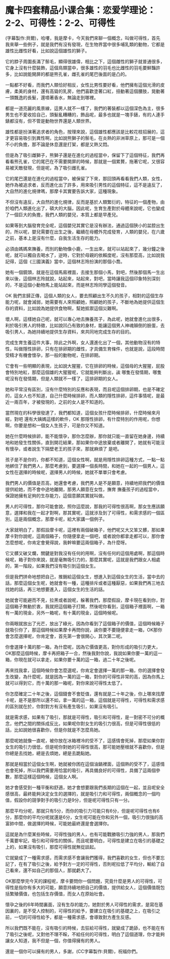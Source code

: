 # 魔卡四套精品小课合集：恋爱学理论：2-2、可得性：2-2、可得性

(字幕製作:貝爾)，哈嘍，我是摩卡，今天我們來聊一個概念，叫做可得性，首先我來舉一些例子，就是我們有沒有發現，在生物界當中很多哺乳類的動物，它都是雄性比雌性好看，比如說這個雄性的獅子。

它的脖子周圍長滿了鬃毛，顯得很雄偉，相比之下，這個雌性的獅子就普通很多，它身上沒有什麼裝飾，這個鳥類當中，很多雄性的羽毛也比雌性的羽毛要鮮豔許多，比如說能開屏的都是熊孔雀，雌孔雀的尾巴後面的是凸的。

一點都不好看，而我們人類恰好相反，女性比男性要好看，他們擁有這個光滑的皮膚，柔美的身材，還有高聳的乳房，他們喜歡塗著口紅，扭動著這個腰肢，晃動著一頭飄逸的長髮，還噴著香水，無論走到哪裡。

都是一道亮麗的風景線，這男人就不一樣了，我們的著裝都以這個深色為主，很多男生也不愛收拾自己，頭髮亂糟糟的，飾品呢，最多也就是一塊手錶，有的人連手錶都沒有，但不管是動物世界還是人類世界。

雄性都是扮演著追求者的角色，按理來說，這個雄性都應該是比較花枝招展的，這才更容易吸引到異性啊，比如說熊獅子的鬃毛，在炎熱的非洲草原上，那可是一個不小的負擔，那不論是休息還是打架，都是又熱又悶。

但是為了吸引雌獅子，熊獅子還是在進化的過程當中，保留下了這個特征，我們再看看熊孔雀，它的尾巴在不需要開屏的時候，那就是一個累贅，拖著它呢，又很容易被天敵發現，但是呢，為了吸引雌孔雀。

它的尾巴還是在進化的過程當中，被保留了下來，那回頭再看看我們人類，女性，她作為被追求者，反而進化出了許多，用來吸引男性的這個特征，這不是違反了，大自然的進化規律嗎，那摩卡其實要告訴大家，這種現象。

不但沒有違反，大自然的進化規律，反而是基於人類繁衍的，特征的一個產物，由於咱們人類進化出了，碩大的大腦，因此呢，生育生產對於母體來說呢，它也變成了一個巨大的負擔，我們人類的嬰兒，本質上都是早產兒。

如果等到大腦發育完全呢，這個嬰兒其實它是沒有辦法，通過這個狹小的盆腔出生的，所以呢，嬰兒需要在出生之後，繼續在母體外完成發育，人類的嬰兒，在六歲之前，基本上是沒有什麼，自我生活生存的能力。

必須由媽媽來撫養，而別的動物像小鹿，一生出來，就可以站起來了，幾分鐘之後呢，就可以獨自去喝水了，逆時，它對於母親的依賴度呢，沒有那麼高，比如說我記得，這個《三國演義》當中，這個林志玲扮演的那個小喬。

她有一個鏡頭，就是在這個馬廄裡面，去接生那個小馬，對吧，然後那個馬一生出來以後，這個林志玲就說，站起來，站起來，對吧，當時讓我這個印象特別深刻的，不是這個小動物馬上能站起來，而是林志玲同學這個發音。

OK 我們言歸正傳，這個人類的女人，要去照顧出生不久的孩子，相對的這個生存能力呢，就會減弱，她需要有人來照顧她，照顧她的孩子，不斷地為她提供這個生存的資料，比如說為她提供食物啊，幫她抵禦這個災難啊。

壞人啊，這樣她自己呢，就可以專心地去撫養孩子，為此呢，她就會進化出很多，利於吸引男人的特徵，比如說凹凸有致的身材，能讓這個男人神魂顛倒的臉蛋，去吸引男人，為她持續地提供生存資料，來共同地完成生存的目的。

完成生育生養這件大事，除此之外啊，女人還進化出了一個，其他動物沒有的特性，叫做隱性排卵，只有在排卵期的雌性，才具備生育條件，也就是說，這段時間受精才有機會懷孕，那一般的動物呢，在排卵期。

它會有一些明顯的表現，比如說大猩猩，它在排卵的時候，這個母的大猩猩，屁股會特別地紅，那麼這個雄的大猩猩呢，它就能夠判斷出，誒 哪隻在發情期，哪隻呢沒有在發情期，但是人類就不一樣了，這排卵期的女人。

她和平常沒有區別，沒有什麼特別的反應和表現，而且呢這個排卵期，也是不確定的，這女人也不知道，自己什麼時候排卵，而人類的隱性排卵，這件事情呢，是最近一兩百年，才被發現的，之前的女人是不知道的。

當然現在的科學很發達了，我們都知道，這個女孩什麼時候排卵，什麼時候來月經，對吧 還有大姨媽這樣的軟件，OK 那隱性排卵，有什麼特別的作用呢，你想啊，你要是想和一個女人生孩子，可是你又不知道。

她在什麼時候排卵，能不能懷孕，那你怎麼辦，那你就只能一直留在她身邊，持續地和她發生性關係，直到開花結果，那如果你中途放棄或者離開了，她就有可能沒有懷孕，或者說生下隔壁老王的孩子來，那就麻煩了 是吧。

孩子是不是你的，你都不知道，這個女性啊，就是用隱性排卵這種方式，一點一點地綁住了我們男人，那麼考慮到，要選擇一個長時間，和她在一起的一個男人，這女性在選擇的時候呢，選擇男人的時候，她就不單單只會考慮。

我們男人的價值是否高，她還會考慮，我們男人是不是願意，持續地把我們的價值提供給她，而不會中途地離開，那男人願意在女性，撫育 撫養孩子的過程當中，保證她擁有足夠的生存能力，這個意願其實就叫做。

男人的可得性，那你可能會說，照你這麼說，那我的可得性很高啊，那女生應該願意，選擇和我在一起才對啊，那其實呢，這就涉及到了可得性，和需求感的一個區別，這是兩個概念，那摩卡呢，給大家講一個例子。

大家就明白了，那假設摩卡呢，這裡有兩個破箱子，他們呢又大又笨又髒，那如果摩卡對你說呢，這兩個箱子，你隨便拿走一個吧，或者說你都拿走都可以，那你會怎麼想呢，你肯定會覺得說，我幹嘛要這兩個箱子，為什麼呀。

它又髒又破又爛，關鍵是對我沒有任何的用啊，沒有任何的這個用處啊，那這個時候呢，箱子對你來說，就是毫無吸引力的，那麼其實呢，這就是我們跟女人相處的，第一階段，如果我們沒有吸引到這個女生。

但是我們拼命地想把自己，推銷給這個女生，想進入到這個女生的生活，當中去的話，那麼這個女生呢，她就會有一種，這種排斥或者這種厭惡，如果我們再三地去找她的話，再三地想要進入，這個女生的生活的話。

她就會可能避而不見，拉黑或者說呢，躲著我們，那麼假設，摩卡現在看到你，對這個箱子無動於衷，我就把這個箱子打開，然後呢你看到，這個箱子裡面啊，一箱有一萬的現金，另外一箱呢，有十萬的現金，這個時候呢。

你兩眼就放出了光芒，放出了綠光，因為你看到了這個箱子的價值，這個時候箱子就吸引你了，那這個時候如果摩卡再問你說，誒你要不要隨便拿走一箱，OK那你會怎麼選擇呢，你肯定會，首先第一會很開心，其次第二呢。

你會選擇十萬的那一箱，為什麼呢，因為它價值更高，對你形成的吸引力更大，OK那麼這個時候，摩卡再把箱子一合，然後我對你說，我說如果你要一萬的這一箱，你現在就可以拿走，如果你要十萬的這一箱，過二十年之後呢。

再來找我拿，這個時候你會怎麼選呢，你肯定會選擇一萬的那一箱，你的選擇會發生改變，為什麼呢，就是因為一萬的這一箱，對你的可得性非常的高，因為你馬上就可以得到它，而十萬的那一箱呢，對你來說可得性太低了。

你怎麼確定二十年之後，這個錢會不會貶值，還有就是二十年之後，你上哪來找摩卡呢，是不是那所以還不如，拿一萬的這一箱，這個就是可得性，可得性和需求感的區別就在於，你對對方有沒有產生吸引，如果沒有吸引。

就是需求感，如果有了吸引，那就是可得性，吸引和可得性，是一對密不可分的概念，他們之間的關係成反比，如果呢你對女生的吸引力很高，但是可得性很低的話，比如說她很喜歡你，但是你就是不怎麼鳥她。

那麼呢她就像一直呢，被你放在冰箱裡冷的受不了，這感情會死掉，那麼如果你對女生的吸引力很低，但是呢你對她的可得性很高，那可能她壓根就不喜歡你，但是你總是去找她，總是去煩她，總是去跪點她。

那就是相當於這個女生啊，她就被你困在這個油鍋裡面，這個熱的受不了，這感情也會死掉，所以我們需要用恰當的吸引，再具備良好的可得性，具備了這兩個參數，那麼這樣這個時候，這個女人啊。

她才會感受到一種平衡和舒適，她才會想要跟我們長期的這個在一起，並且呢安全感很高，最終能夠決定女生的選擇的，就是吸引力和可得性，兩個概念的一個均值，假設你的競爭對手的吸引力是9分，但是呢可得性只有一分。

那麼平均分呢，那就只有5分，而你的吸引力可能只有6分，但是呢可得性也有6分，那麼你的平均分呢就還是6分，女生呢可能在你和另外一個，吸引力很強的高富帥中間，做選擇的時候，可能她最終還是會選擇你。

這就是為什麼某些時候，可得性強的男人，也有可能戰勝吸引力強的男人，那我們千萬要牢記，吸引和可得性的關係，而且呢要明白，可得性是建立在吸引的基礎之上的，如果沒有吸引，那麼可得性就無從談起。

它就變成了一種需求感，而需求感不會讓我們獲得，我們喜歡的女生，但也不要忘記了，在有了吸引之後，給予對方一定的可得性，否則呢拉低了平均分，輸給了自己看來，還不如自己的那個人，那就虧大了。

OK那麼學完今天的課程呢，摩卡要問你一個問題，究竟什麼是男人的可得性，可得性是指你有多大的可能，願意持續地把自己的價值，提供給女人，這個價值既包括繁殖價值，也包括生存價值，而女人在原始社會。

懷孕之後的6年時間裏面，沒有生存的能力，她對於男人可得性的需求，是寫在基因裏的，是不受人控制的，可得性的給予，要建立在吸引的基礎之上，在吸引之前，一切的可得性給予，都是一種需求感，會導致對方產生反感。

所以我們既不能在，沒有吸引的時候，去狂給可得性，就變成了跪舔，也不能在有了吸引之後呢，又對他不理不睬，不給任何的可得性，明白了這個道理，你才能夠讓女人知道，我不但是一個，你值得擁有的男人。

還是一個你可以擁有的男人，多謝，(CC字幕製作:貝爾)，祝福你們。